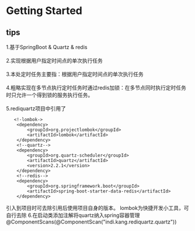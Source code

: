 # Getting Started

## tips

 1.基于SpringBoot & Quartz & redis
 <br/> <br/>
 2.实现根据用户指定时间点的单次执行任务
  <br/> <br/>
 3.本处定时任务主要指：根据用户指定时间点的单次执行任务
  <br/> <br/>
 4.粗略实现在多节点执行定时任务时通过redis加锁：在多节点同时执行定时任务时只允许一个得到锁的服务执行任务。
 <br/> <br/>
 5.rediquartz项目中引用了  

       <!-lombok->
        <dependency>
            <groupId>org.projectlombok</groupId>
            <artifactId>lombok</artifactId>
        </dependency>
        <!--quartz-->
        <dependency>
            <groupId>org.quartz-scheduler</groupId>
            <artifactId>quartz</artifactId>
            <version>2.2.1</version>
        </dependency>
        <!--redis-->
        <dependency>
            <groupId>org.springframework.boot</groupId>
            <artifactId>spring-boot-starter-data-redis</artifactId>
        </dependency>
        
 引入到项目时可去除引用后使用项目自身的版本。
 lombok为快捷开发小工具，可自行去除
 6.在启动类添加注解将quartz纳入spring容器管理
 @ComponentScans(@ComponentScan("indi.kang.rediquartz.quartz"))


 